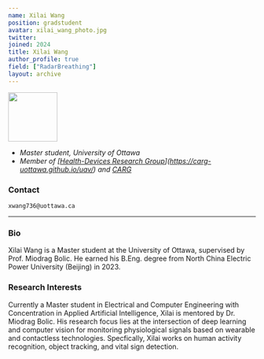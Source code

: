 ```yaml
---
name: Xilai Wang
position: gradstudent
avatar: xilai_wang_photo.jpg
twitter:
joined: 2024
title: Xilai Wang
author_profile: true
field: ["RadarBreathing"]
layout: archive
---
```


<img  width="100"  src="{{site.baseurl}}/images/people/{{page.avatar}}"  data-action="zoom">

-  _Master student, University of Ottawa_<br>
-  _Member of [[Health-Devices Research Group](https://carg-uottawa.github.io/health-devices/)](https://carg-uottawa.github.io/uav/) and [CARG](https://carg-uottawa.github.io/)_


### Contact

<i  class="fa fa-envelope-o"></i> `xwang736@uottawa.ca`<br>

<hr>

### Bio

Xilai Wang is a Master student at the University of Ottawa, supervised by Prof. Miodrag Bolic. He earned his B.Eng. degree from North China Electric Power University (Beijing) in 2023.

### Research Interests

Currently a Master student in Electrical and Computer Engineering with Concentration in Applied Artificial Intelligence, Xilai is mentored by Dr. Miodrag Bolic. His research focus lies at the intersection of deep learning and computer vision for monitoring physiological signals based on wearable and contactless technologies. Specfically, Xilai works on human activity recognition, object tracking, and vital sign detection.

